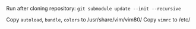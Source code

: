 Run after cloning repository: ```git submodule update --init --recursive```

Copy ```autoload```, ```bundle```, ```colors``` to /usr/share/vim/vim80/
Copy ```vimrc``` to /etc/
